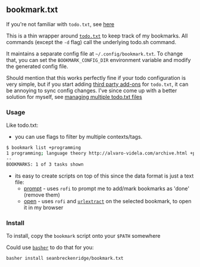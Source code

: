 ## bookmark.txt

If you're not familiar with `todo.txt`, see [here](https://github.com/todotxt/todo.txt#todotxt-format)

This is a thin wrapper around [`todo.txt`](https://github.com/todotxt/todo.txt-cli) to keep track of my bookmarks. All commands (except the `-d` flag) call the underlying todo.sh command.

It maintains a separate config file at `~/.config/bookmark.txt`. To change that, you can set the `BOOKMARK_CONFIG_DIR` environment variable and modify the generated config file.

Should mention that this works perfectly fine if your todo configuration is very simple, but if you start adding [third party add-ons](https://git.sr.ht/~proycon/todotxt-more) for `todo.txt`, it can be annoying to sync config changes. I've since come up with a better solution for myself, see [managing multiple todo.txt files](https://sean.fish/x/blog/managing-multiple-todo-txts/)

### Usage

Like todo.txt:

- you can use flags to filter by multiple contexts/tags.

```bash
$ bookmark list +programming
1 programming; language theory http://alvaro-videla.com/archive.html +programming
--
BOOKMARKS: 1 of 3 tasks shown
```

- its easy to create scripts on top of this since the data format is just a text file:
  - [prompt](https://sean.fish/d/todo-prompt) - uses `rofi` to prompt me to add/mark bookmarks as 'done' (remove them)
  - [open](https://sean.fish/d/bookmark-open) - uses `rofi` and [`urlextract`](https://pypi.org/project/urlextract/) on the selected bookmark, to open it in my browser

### Install

To install, copy the `bookmark` script onto your `$PATH` somewhere

Could use [`basher`](https://github.com/basherpm/basher) to do that for you:

```bash
basher install seanbreckenridge/bookmark.txt
```

